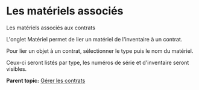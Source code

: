 Les matériels associés
======================

Les matériels associés aux contrats

L'onglet Matériel permet de lier un matériel de l'inventaire à un
contrat.

Pour lier un objet à un contrat, sélectionner le type puis le nom du
matériel.

Ceux-ci seront listés par type, les numéros de série et d'inventaire
seront visibles.

**Parent topic:** [Gérer les
contrats](../glpi/management_contract.html "Les contrats sont gérés depuis le menu Gestion > Contrats")
